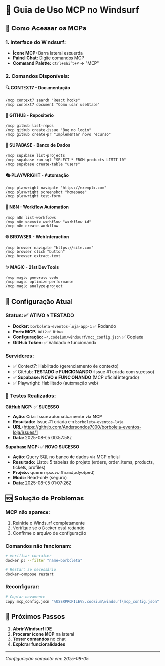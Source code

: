 # 🚀 Guia de Uso MCP no Windsurf

## 📱 Como Acessar os MCPs

### 1. **Interface do Windsurf:**
- **Ícone MCP:** Barra lateral esquerda
- **Painel Chat:** Digite comandos MCP
- **Command Palette:** `Ctrl+Shift+P` → "MCP"

### 2. **Comandos Disponíveis:**

#### 🔍 **CONTEXT7** - Documentação
```
/mcp context7 search "React hooks"
/mcp context7 document "Como usar useState"
```

#### 🐙 **GITHUB** - Repositório
```
/mcp github list-repos
/mcp github create-issue "Bug no login"
/mcp github create-pr "Implementar novo recurso"
```

#### 🚀 **SUPABASE** - Banco de Dados
```
/mcp supabase list-projects
/mcp supabase run-sql "SELECT * FROM products LIMIT 10"
/mcp supabase create-table "users"
```

#### 🎭 **PLAYWRIGHT** - Automação
```
/mcp playwright navigate "https://exemplo.com"
/mcp playwright screenshot "homepage"
/mcp playwright test-form
```

#### 🔧 **N8N** - Workflow Automation
```
/mcp n8n list-workflows
/mcp n8n execute-workflow "workflow-id"
/mcp n8n create-workflow
```

#### 🌐 **BROWSER** - Web Interaction
```
/mcp browser navigate "https://site.com"
/mcp browser click "button"
/mcp browser extract-text
```

#### ✨ **MAGIC** - 21st Dev Tools
```
/mcp magic generate-code
/mcp magic optimize-performance
/mcp magic analyze-project
```

## 🔧 Configuração Atual

### **Status:** ✅ ATIVO e TESTADO
- **Docker:** `borboleta-eventos-loja-app-1` ✅ Rodando
- **Porta MCP:** `8812` ✅ Ativa
- **Configuração:** `~/.codeium/windsurf/mcp_config.json` ✅ Copiada
- **GitHub Token:** ✅ Validado e funcionando

### **Servidores:**
- ✅ Context7: Habilitado (gerenciamento de contexto)
- ✅ GitHub: **TESTADO e FUNCIONANDO** (Issue #1 criada com sucesso)
- ✅ **Supabase: NOVO e FUNCIONANDO** (MCP oficial integrado)
- ✅ Playwright: Habilitado (automação web)

### **🧪 Testes Realizados:**

**GitHub MCP:** ✅ **SUCESSO**
- **Ação:** Criar issue automaticamente via MCP
- **Resultado:** Issue #1 criada em `borboleta-eventos-loja`
- **URL:** https://github.com/Andersondos7000/borboleta-eventos-loja/issues/1
- **Data:** 2025-08-05 00:57:58Z

**Supabase MCP:** ✅ **NOVO SUCESSO**
- **Ação:** Query SQL no banco de dados via MCP oficial
- **Resultado:** Listou 5 tabelas do projeto (orders, order_items, products, tickets, profiles)
- **Projeto:** queren (pxcvoiffnandpdyotped)
- **Modo:** Read-only (seguro)
- **Data:** 2025-08-05 01:07:26Z

## 🆘 Solução de Problemas

### **MCP não aparece:**
1. Reinicie o Windsurf completamente
2. Verifique se o Docker está rodando
3. Confirme o arquivo de configuração

### **Comandos não funcionam:**
```bash
# Verificar container
docker ps --filter "name=borboleta"

# Restart se necessário
docker-compose restart
```

### **Reconfigurar:**
```bash
# Copiar novamente
copy mcp_config.json "%USERPROFILE%\.codeium\windsurf\mcp_config.json"
```

## 🎯 Próximos Passos

1. **Abrir Windsurf IDE**
2. **Procurar ícone MCP** na lateral
3. **Testar comandos** no chat
4. **Explorar funcionalidades**

---
*Configuração completa em: 2025-08-05*
